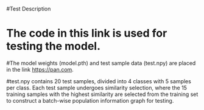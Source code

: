 #Test Description

# The code in this link is used for testing the model.

#The model weights (model.pth) and test sample data (test.npy) are placed in the link https://pan.com.

#test.npy contains 20 test samples, divided into 4 classes with 5 samples per class. Each test sample undergoes similarity selection, where the 15 training samples with the highest similarity are selected from the training set to construct a batch-wise population information graph for testing.
